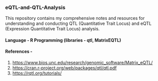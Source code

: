 ### eQTL-and-QTL-Analysis
This repository contains my comprehensive notes and resources for understanding and conducting QTL (Quantitative Trait Locus) and eQTL (Expression Quantitative Trait Locus) analysis. 

#### Language - R Programming (libraries - qtl, MatrixEQTL)
#### References - 
1. https://www.bios.unc.edu/research/genomic_software/Matrix_eQTL/
2. https://cran.r-project.org/web/packages/qtl/qtl.pdf
3. https://rqtl.org/tutorials/


